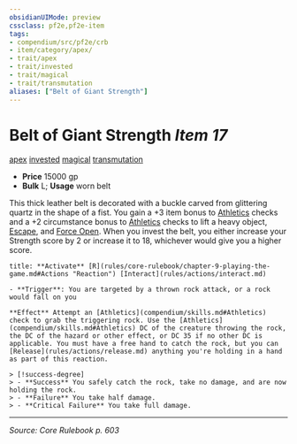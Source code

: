 ```yaml
---
obsidianUIMode: preview
cssclass: pf2e,pf2e-item
tags:
- compendium/src/pf2e/crb
- item/category/apex/
- trait/apex
- trait/invested
- trait/magical
- trait/transmutation
aliases: ["Belt of Giant Strength"]
---
```

# Belt of Giant Strength *Item 17*  
[apex](apex.md "Apex Item Trait")  [invested](invested.md "Invested Item Trait")  [magical](magical.md "Magical Item Trait")  [transmutation](transmutation.md "Transmutation School Trait")  

- **Price** 15000 gp
- **Bulk** L; **Usage** worn belt

This thick leather belt is decorated with a buckle carved from glittering quartz in the shape of a fist. You gain a +3 item bonus to [Athletics](skills.md#Athletics) checks and a +2 circumstance bonus to [Athletics](skills.md#Athletics) checks to lift a heavy object, [Escape](escape.md), and [Force Open](force-open.md). When you invest the belt, you either increase your Strength score by 2 or increase it to 18, whichever would give you a higher score.

```ad-embed-ability
title: **Activate** [R](rules/core-rulebook/chapter-9-playing-the-game.md#Actions "Reaction") [Interact](rules/actions/interact.md)

- **Trigger**: You are targeted by a thrown rock attack, or a rock would fall on you

**Effect** Attempt an [Athletics](compendium/skills.md#Athletics) check to grab the triggering rock. Use the [Athletics](compendium/skills.md#Athletics) DC of the creature throwing the rock, the DC of the hazard or other effect, or DC 35 if no other DC is applicable. You must have a free hand to catch the rock, but you can [Release](rules/actions/release.md) anything you're holding in a hand as part of this reaction.

> [!success-degree] 
> - **Success** You safely catch the rock, take no damage, and are now holding the rock.
> - **Failure** You take half damage.
> - **Critical Failure** You take full damage.
```


---
*Source: Core Rulebook p. 603*